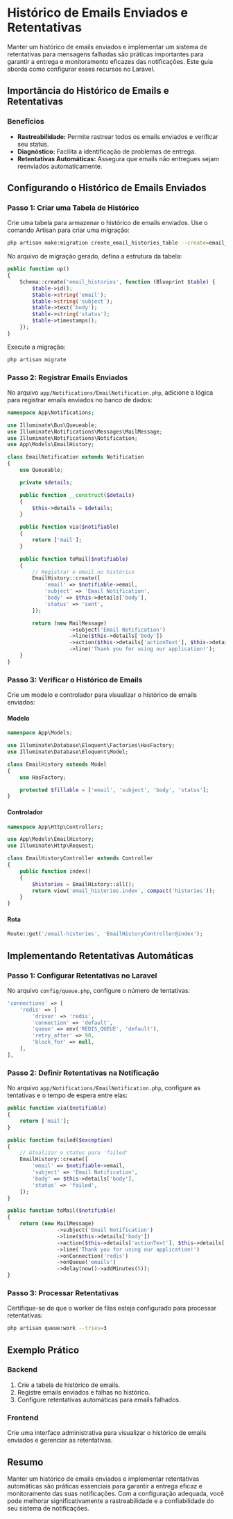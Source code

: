 # Histórico de Emails Enviados e Retentativas

Manter um histórico de emails enviados e implementar um sistema de retentativas para mensagens falhadas são práticas importantes para garantir a entrega e monitoramento eficazes das notificações. Este guia aborda como configurar esses recursos no Laravel.

## Importância do Histórico de Emails e Retentativas

### Benefícios

- **Rastreabilidade:** Permite rastrear todos os emails enviados e verificar seu status.
- **Diagnóstico:** Facilita a identificação de problemas de entrega.
- **Retentativas Automáticas:** Assegura que emails não entregues sejam reenviados automaticamente.

## Configurando o Histórico de Emails Enviados

### Passo 1: Criar uma Tabela de Histórico

Crie uma tabela para armazenar o histórico de emails enviados. Use o comando Artisan para criar uma migração:

```bash
php artisan make:migration create_email_histories_table --create=email_histories
```

No arquivo de migração gerado, defina a estrutura da tabela:

```php
public function up()
{
    Schema::create('email_histories', function (Blueprint $table) {
        $table->id();
        $table->string('email');
        $table->string('subject');
        $table->text('body');
        $table->string('status');
        $table->timestamps();
    });
}
```

Execute a migração:

```bash
php artisan migrate
```

### Passo 2: Registrar Emails Enviados

No arquivo `app/Notifications/EmailNotification.php`, adicione a lógica para registrar emails enviados no banco de dados:

```php
namespace App\Notifications;

use Illuminate\Bus\Queueable;
use Illuminate\Notifications\Messages\MailMessage;
use Illuminate\Notifications\Notification;
use App\Models\EmailHistory;

class EmailNotification extends Notification
{
    use Queueable;

    private $details;

    public function __construct($details)
    {
        $this->details = $details;
    }

    public function via($notifiable)
    {
        return ['mail'];
    }

    public function toMail($notifiable)
    {
        // Registrar o email no histórico
        EmailHistory::create([
            'email' => $notifiable->email,
            'subject' => 'Email Notification',
            'body' => $this->details['body'],
            'status' => 'sent',
        ]);

        return (new MailMessage)
                    ->subject('Email Notification')
                    ->line($this->details['body'])
                    ->action($this->details['actionText'], $this->details['actionURL'])
                    ->line('Thank you for using our application!');
    }
}
```

### Passo 3: Verificar o Histórico de Emails

Crie um modelo e controlador para visualizar o histórico de emails enviados:

#### Modelo

```php
namespace App\Models;

use Illuminate\Database\Eloquent\Factories\HasFactory;
use Illuminate\Database\Eloquent\Model;

class EmailHistory extends Model
{
    use HasFactory;

    protected $fillable = ['email', 'subject', 'body', 'status'];
}
```

#### Controlador

```php
namespace App\Http\Controllers;

use App\Models\EmailHistory;
use Illuminate\Http\Request;

class EmailHistoryController extends Controller
{
    public function index()
    {
        $histories = EmailHistory::all();
        return view('email_histories.index', compact('histories'));
    }
}
```

#### Rota

```php
Route::get('/email-histories', 'EmailHistoryController@index');
```

## Implementando Retentativas Automáticas

### Passo 1: Configurar Retentativas no Laravel

No arquivo `config/queue.php`, configure o número de tentativas:

```php
'connections' => [
    'redis' => [
        'driver' => 'redis',
        'connection' => 'default',
        'queue' => env('REDIS_QUEUE', 'default'),
        'retry_after' => 90,
        'block_for' => null,
    ],
],
```

### Passo 2: Definir Retentativas na Notificação

No arquivo `app/Notifications/EmailNotification.php`, configure as tentativas e o tempo de espera entre elas:

```php
public function via($notifiable)
{
    return ['mail'];
}

public function failed($exception)
{
    // Atualizar o status para 'failed'
    EmailHistory::create([
        'email' => $notifiable->email,
        'subject' => 'Email Notification',
        'body' => $this->details['body'],
        'status' => 'failed',
    ]);
}

public function toMail($notifiable)
{
    return (new MailMessage)
                ->subject('Email Notification')
                ->line($this->details['body'])
                ->action($this->details['actionText'], $this->details['actionURL'])
                ->line('Thank you for using our application!')
                ->onConnection('redis')
                ->onQueue('emails')
                ->delay(now()->addMinutes(5));
}
```

### Passo 3: Processar Retentativas

Certifique-se de que o worker de filas esteja configurado para processar retentativas:

```bash
php artisan queue:work --tries=3
```

## Exemplo Prático

### Backend

1. Crie a tabela de histórico de emails.
2. Registre emails enviados e falhas no histórico.
3. Configure retentativas automáticas para emails falhados.

### Frontend

Crie uma interface administrativa para visualizar o histórico de emails enviados e gerenciar as retentativas.

## Resumo

Manter um histórico de emails enviados e implementar retentativas automáticas são práticas essenciais para garantir a entrega eficaz e monitoramento das suas notificações. Com a configuração adequada, você pode melhorar significativamente a rastreabilidade e a confiabilidade do seu sistema de notificações.
